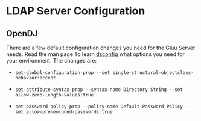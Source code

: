 # LDAP Server Configuration

## OpenDJ

There are a few default configuration changes you need for the Gluu Server needs. Read the man
page To learn [dsconfig](http://opendj.forgerock.org/opendj-server/doc/admin-guide/index/dsconfig-1.html) 
what options you need for your environment. The changes are:
                   
 * `set-global-configuration-prop --set single-structural-objectclass-behavior:accept`

 * `set-attribute-syntax-prop --syntax-name Directory String --set allow-zero-length-values:true`

 * `set-password-policy-prop --policy-name Default Password Policy --set allow-pre-encoded-passwords:true`

